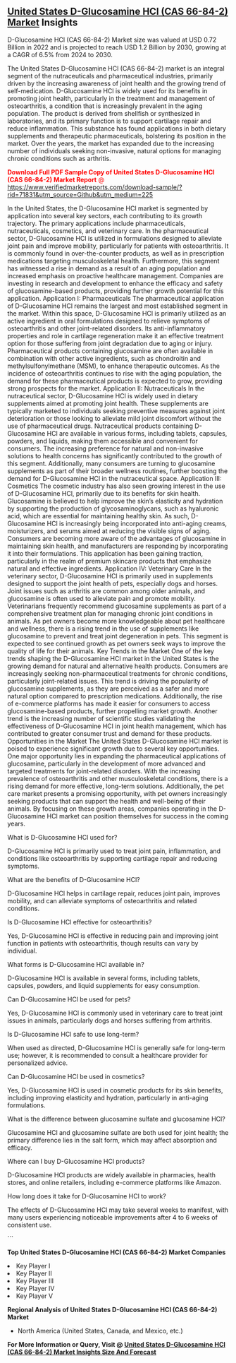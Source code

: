 <h2><a href="https://www.verifiedmarketreports.com/download-sample/?rid=71831&amp;utm_source=Github&amp;utm_medium=225" target="_blank">United States D-Glucosamine HCl (CAS 66-84-2) Market</a> Insights</h2><p>D-Glucosamine HCl (CAS 66-84-2) Market size was valued at USD 0.72 Billion in 2022 and is projected to reach USD 1.2 Billion by 2030, growing at a CAGR of 6.5% from 2024 to 2030.</p><p> <p>The United States D-Glucosamine HCl (CAS 66-84-2) market is an integral segment of the nutraceuticals and pharmaceutical industries, primarily driven by the increasing awareness of joint health and the growing trend of self-medication. D-Glucosamine HCl is widely used for its benefits in promoting joint health, particularly in the treatment and management of osteoarthritis, a condition that is increasingly prevalent in the aging population. The product is derived from shellfish or synthesized in laboratories, and its primary function is to support cartilage repair and reduce inflammation. This substance has found applications in both dietary supplements and therapeutic pharmaceuticals, bolstering its position in the market. Over the years, the market has expanded due to the increasing number of individuals seeking non-invasive, natural options for managing chronic conditions such as arthritis. <p><span class=""><span style="color: #ff0000;"><strong>Download Full PDF Sample Copy of United States D-Glucosamine HCl (CAS 66-84-2) Market Report</strong> @ </span><a href="https://www.verifiedmarketreports.com/download-sample/?rid=71831&amp;utm_source=Github&amp;utm_medium=225" target="_blank">https://www.verifiedmarketreports.com/download-sample/?rid=71831&amp;utm_source=Github&amp;utm_medium=225</a></span></p> In the United States, the D-Glucosamine HCl market is segmented by application into several key sectors, each contributing to its growth trajectory. The primary applications include pharmaceuticals, nutraceuticals, cosmetics, and veterinary care. In the pharmaceutical sector, D-Glucosamine HCl is utilized in formulations designed to alleviate joint pain and improve mobility, particularly for patients with osteoarthritis. It is commonly found in over-the-counter products, as well as in prescription medications targeting musculoskeletal health. Furthermore, this segment has witnessed a rise in demand as a result of an aging population and increased emphasis on proactive healthcare management. Companies are investing in research and development to enhance the efficacy and safety of glucosamine-based products, providing further growth potential for this application. Application I: Pharmaceuticals The pharmaceutical application of D-Glucosamine HCl remains the largest and most established segment in the market. Within this space, D-Glucosamine HCl is primarily utilized as an active ingredient in oral formulations designed to relieve symptoms of osteoarthritis and other joint-related disorders. Its anti-inflammatory properties and role in cartilage regeneration make it an effective treatment option for those suffering from joint degradation due to aging or injury. Pharmaceutical products containing glucosamine are often available in combination with other active ingredients, such as chondroitin and methylsulfonylmethane (MSM), to enhance therapeutic outcomes. As the incidence of osteoarthritis continues to rise with the aging population, the demand for these pharmaceutical products is expected to grow, providing strong prospects for the market. Application II: Nutraceuticals In the nutraceutical sector, D-Glucosamine HCl is widely used in dietary supplements aimed at promoting joint health. These supplements are typically marketed to individuals seeking preventive measures against joint deterioration or those looking to alleviate mild joint discomfort without the use of pharmaceutical drugs. Nutraceutical products containing D-Glucosamine HCl are available in various forms, including tablets, capsules, powders, and liquids, making them accessible and convenient for consumers. The increasing preference for natural and non-invasive solutions to health concerns has significantly contributed to the growth of this segment. Additionally, many consumers are turning to glucosamine supplements as part of their broader wellness routines, further boosting the demand for D-Glucosamine HCl in the nutraceutical space. Application III: Cosmetics The cosmetic industry has also seen growing interest in the use of D-Glucosamine HCl, primarily due to its benefits for skin health. Glucosamine is believed to help improve the skin’s elasticity and hydration by supporting the production of glycosaminoglycans, such as hyaluronic acid, which are essential for maintaining healthy skin. As such, D-Glucosamine HCl is increasingly being incorporated into anti-aging creams, moisturizers, and serums aimed at reducing the visible signs of aging. Consumers are becoming more aware of the advantages of glucosamine in maintaining skin health, and manufacturers are responding by incorporating it into their formulations. This application has been gaining traction, particularly in the realm of premium skincare products that emphasize natural and effective ingredients. Application IV: Veterinary Care In the veterinary sector, D-Glucosamine HCl is primarily used in supplements designed to support the joint health of pets, especially dogs and horses. Joint issues such as arthritis are common among older animals, and glucosamine is often used to alleviate pain and promote mobility. Veterinarians frequently recommend glucosamine supplements as part of a comprehensive treatment plan for managing chronic joint conditions in animals. As pet owners become more knowledgeable about pet healthcare and wellness, there is a rising trend in the use of supplements like glucosamine to prevent and treat joint degeneration in pets. This segment is expected to see continued growth as pet owners seek ways to improve the quality of life for their animals. Key Trends in the Market One of the key trends shaping the D-Glucosamine HCl market in the United States is the growing demand for natural and alternative health products. Consumers are increasingly seeking non-pharmaceutical treatments for chronic conditions, particularly joint-related issues. This trend is driving the popularity of glucosamine supplements, as they are perceived as a safer and more natural option compared to prescription medications. Additionally, the rise of e-commerce platforms has made it easier for consumers to access glucosamine-based products, further propelling market growth. Another trend is the increasing number of scientific studies validating the effectiveness of D-Glucosamine HCl in joint health management, which has contributed to greater consumer trust and demand for these products. Opportunities in the Market The United States D-Glucosamine HCl market is poised to experience significant growth due to several key opportunities. One major opportunity lies in expanding the pharmaceutical applications of glucosamine, particularly in the development of more advanced and targeted treatments for joint-related disorders. With the increasing prevalence of osteoarthritis and other musculoskeletal conditions, there is a rising demand for more effective, long-term solutions. Additionally, the pet care market presents a promising opportunity, with pet owners increasingly seeking products that can support the health and well-being of their animals. By focusing on these growth areas, companies operating in the D-Glucosamine HCl market can position themselves for success in the coming years. <p>What is D-Glucosamine HCl used for?</p> <p>D-Glucosamine HCl is primarily used to treat joint pain, inflammation, and conditions like osteoarthritis by supporting cartilage repair and reducing symptoms.</p> <p>What are the benefits of D-Glucosamine HCl?</p> <p>D-Glucosamine HCl helps in cartilage repair, reduces joint pain, improves mobility, and can alleviate symptoms of osteoarthritis and related conditions.</p> <p>Is D-Glucosamine HCl effective for osteoarthritis?</p> <p>Yes, D-Glucosamine HCl is effective in reducing pain and improving joint function in patients with osteoarthritis, though results can vary by individual.</p> <p>What forms is D-Glucosamine HCl available in?</p> <p>D-Glucosamine HCl is available in several forms, including tablets, capsules, powders, and liquid supplements for easy consumption.</p> <p>Can D-Glucosamine HCl be used for pets?</p> <p>Yes, D-Glucosamine HCl is commonly used in veterinary care to treat joint issues in animals, particularly dogs and horses suffering from arthritis.</p> <p>Is D-Glucosamine HCl safe to use long-term?</p> <p>When used as directed, D-Glucosamine HCl is generally safe for long-term use; however, it is recommended to consult a healthcare provider for personalized advice.</p> <p>Can D-Glucosamine HCl be used in cosmetics?</p> <p>Yes, D-Glucosamine HCl is used in cosmetic products for its skin benefits, including improving elasticity and hydration, particularly in anti-aging formulations.</p> <p>What is the difference between glucosamine sulfate and glucosamine HCl?</p> <p>Glucosamine HCl and glucosamine sulfate are both used for joint health; the primary difference lies in the salt form, which may affect absorption and efficacy.</p> <p>Where can I buy D-Glucosamine HCl products?</p> <p>D-Glucosamine HCl products are widely available in pharmacies, health stores, and online retailers, including e-commerce platforms like Amazon.</p> <p>How long does it take for D-Glucosamine HCl to work?</p> <p>The effects of D-Glucosamine HCl may take several weeks to manifest, with many users experiencing noticeable improvements after 4 to 6 weeks of consistent use.</p> ```</p><p><strong>Top United States D-Glucosamine HCl (CAS 66-84-2) Market Companies</strong></p><div data-test-id=""><p><li>Key Player I</li><li> Key Player II</li><li> Key Player III</li><li> Key Player IV</li><li> Key Player V</li></p><div><strong>Regional Analysis of&nbsp;United States D-Glucosamine HCl (CAS 66-84-2) Market</strong></div><ul><li dir="ltr"><p dir="ltr">North America&nbsp;(United States, Canada, and Mexico, etc.)</p></li></ul><p><strong>For More Information or Query, Visit @&nbsp;</strong><strong><a href="https://www.verifiedmarketreports.com/product/d-glucosamine-hcl-cas-66-84-2-market-insights-2019-global-and-chinese-analysis-and-forecast-to-2024/?utm_source=Github&amp;utm_medium=225" target="_blank">United States D-Glucosamine HCl (CAS 66-84-2) Market Insights Size And Forecast</a></strong></p></div>
